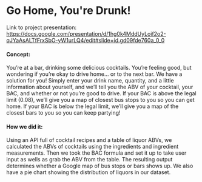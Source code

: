 # Go Home, You're Drunk!
Link to project presentation: https://docs.google.com/presentation/d/1hg0k4MddUyLoif2o2-qJYaAsALTfFrxSbO-yW1urLQ4/edit#slide=id.gd09fde760a_0_0

#### Concept:
You’re at a bar, drinking some delicious cocktails. You’re feeling good, but wondering if you’re okay to drive home… or to the next bar. We have a solution for you! Simply enter your drink name, quantity, and a little information about yourself, and we’ll tell you the ABV of your cocktail, your BAC, and whether or not you’re good to drive. If your BAC is above the legal limit (0.08), we’ll give you a map of closest bus stops to you so you can get home. If your BAC is below the legal limit, we’ll give you a map of the closest bars to you so you can keep partying!

#### How we did it:
Using an API full of cocktail recipes and a table of liquor ABVs, we calculated the ABVs of cocktails using the ingredients and ingredient measurements. Then we took the BAC formula and set it up to take user input as wells as grab the ABV from the table. The resulting output determines whether a Google map of bus stops or bars shows up. We also have a pie chart showing the distribution of liquors in our dataset.
